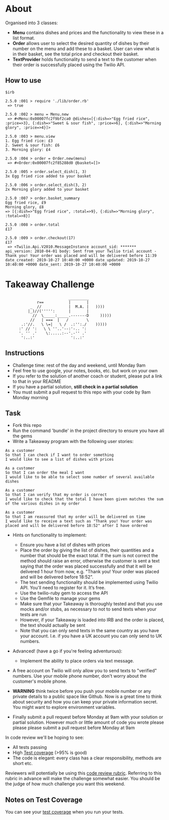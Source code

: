 About
=======

Organised into 3 classes:
* **Menu** contains dishes and prices and the functionality to view these in a list format.
* **Order** allows user to select the desired quantity of dishes by their number on the menu and add these to a basket. User can view what is in their basket, see the total price and checkout their basket.
* **TextProvider** holds functionality to send a text to the customer when their order is successfully placed using the Twilio API.

How to use
----------

```
$irb

2.5.0 :001 > require './lib/order.rb'
 => true

2.5.0 :002 > menu = Menu.new
 => #<Menu:0x00007fc2f9bf2ca0 @dishes=[{:dish=>"Egg fried rice", :price=>3}, {:dish=>"Sweet & sour fish", :price=>6}, {:dish=>"Morning glory", :price=>4}]>

2.5.0 :003 > menu.view
1. Egg fried rice: £3
2. Sweet & sour fish: £6
3. Morning glory: £4

2.5.0 :004 > order = Order.new(menu)
 => #<Order:0x00007fc2f85288d0 @basket=[]>

2.5.0 :005 > order.select_dish(1, 3)
3x Egg fried rice added to your basket

2.5.0 :006 > order.select_dish(3, 2)
2x Morning glory added to your basket

2.5.0 :007 > order.basket_summary
Egg fried rice, £9
Morning glory, £8
=> [{:dish=>"Egg fried rice", :total=>9}, {:dish=>"Morning glory", :total=>8}]

2.5.0 :008 > order.total
£17

2.5.0 :009 > order.checkout(17)
£17
 => <Twilio.Api.V2010.MessageInstance account_sid: ******* api_version: 2010-04-01 body: Sent from your Twilio trial account - Thank you! Your order was placed and will be delivered before 11:39 date_created: 2019-10-27 10:40:00 +0000 date_updated: 2019-10-27 10:40:00 +0000 date_sent: 2019-10-27 10:40:00 +0000

```


Takeaway Challenge
==================
```
                            _________
              r==           |       |
           _  //            |  M.A. |   ))))
          |_)//(''''':      |       |
            //  \_____:_____.-------D     )))))
           //   | ===  |   /        \
       .:'//.   \ \=|   \ /  .:'':./    )))))
      :' // ':   \ \ ''..'--:'-.. ':
      '. '' .'    \:.....:--'.-'' .'
       ':..:'                ':..:'

 ```

Instructions
-------

* Challenge time: rest of the day and weekend, until Monday 9am
* Feel free to use google, your notes, books, etc. but work on your own
* If you refer to the solution of another coach or student, please put a link to that in your README
* If you have a partial solution, **still check in a partial solution**
* You must submit a pull request to this repo with your code by 9am Monday morning

Task
-----

* Fork this repo
* Run the command 'bundle' in the project directory to ensure you have all the gems
* Write a Takeaway program with the following user stories:

```
As a customer
So that I can check if I want to order something
I would like to see a list of dishes with prices

As a customer
So that I can order the meal I want
I would like to be able to select some number of several available dishes

As a customer
So that I can verify that my order is correct
I would like to check that the total I have been given matches the sum of the various dishes in my order

As a customer
So that I am reassured that my order will be delivered on time
I would like to receive a text such as "Thank you! Your order was placed and will be delivered before 18:52" after I have ordered
```

* Hints on functionality to implement:
  * Ensure you have a list of dishes with prices
  * Place the order by giving the list of dishes, their quantities and a number that should be the exact total. If the sum is not correct the method should raise an error, otherwise the customer is sent a text saying that the order was placed successfully and that it will be delivered 1 hour from now, e.g. "Thank you! Your order was placed and will be delivered before 18:52".
  * The text sending functionality should be implemented using Twilio API. You'll need to register for it. It’s free.
  * Use the twilio-ruby gem to access the API
  * Use the Gemfile to manage your gems
  * Make sure that your Takeaway is thoroughly tested and that you use mocks and/or stubs, as necessary to not to send texts when your tests are run
  * However, if your Takeaway is loaded into IRB and the order is placed, the text should actually be sent
  * Note that you can only send texts in the same country as you have your account. I.e. if you have a UK account you can only send to UK numbers.

* Advanced! (have a go if you're feeling adventurous):
  * Implement the ability to place orders via text message.

* A free account on Twilio will only allow you to send texts to "verified" numbers. Use your mobile phone number, don't worry about the customer's mobile phone.

* **WARNING** think twice before you push your mobile number or any private details to a public space like Github. Now is a great time to think about security and how you can keep your private information secret. You might want to explore environment variables.

* Finally submit a pull request before Monday at 9am with your solution or partial solution.  However much or little amount of code you wrote please please please submit a pull request before Monday at 9am


In code review we'll be hoping to see:

* All tests passing
* High [Test coverage](https://github.com/makersacademy/course/blob/master/pills/test_coverage.md) (>95% is good)
* The code is elegant: every class has a clear responsibility, methods are short etc.

Reviewers will potentially be using this [code review rubric](docs/review.md).  Referring to this rubric in advance will make the challenge somewhat easier.  You should be the judge of how much challenge you want this weekend.

Notes on Test Coverage
------------------

You can see your [test coverage](https://github.com/makersacademy/course/blob/master/pills/test_coverage.md) when you run your tests.
